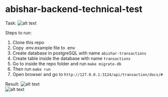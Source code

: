 ﻿# abishar-backend-technical-test
Task:
![alt text](https://github.com/dwsio/abishar-backend-technical-test/blob/img/task.JPG?raw=true)

Steps to run:
1. Clone this repo 
2. Copy .env.example file to .env
3. Create database in postgreSQL with name `abishar-transactions`
4. Create table inside the database with name `transactions`
5. Go to inside the repo folder and run `make migrate-db`
6. Then run `make run`
7. Open browser and go to `http://127.0.0.1:3124/api/transaction/docs/#`

Result:
![alt text](https://github.com/dwsio/abishar-backend-technical-test/blob/img/1.PNG?raw=true)
<br/>
![alt text](https://github.com/dwsio/abishar-backend-technical-test/blob/img/2.PNG?raw=true)

